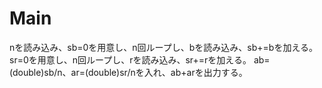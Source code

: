 # Main
nを読み込み、sb=0を用意し、n回ループし、bを読み込み、sb+=bを加える。
sr=0を用意し、n回ループし、rを読み込み、sr+=rを加える。
ab=(double)sb/n、ar=(double)sr/nを入れ、ab+arを出力する。
